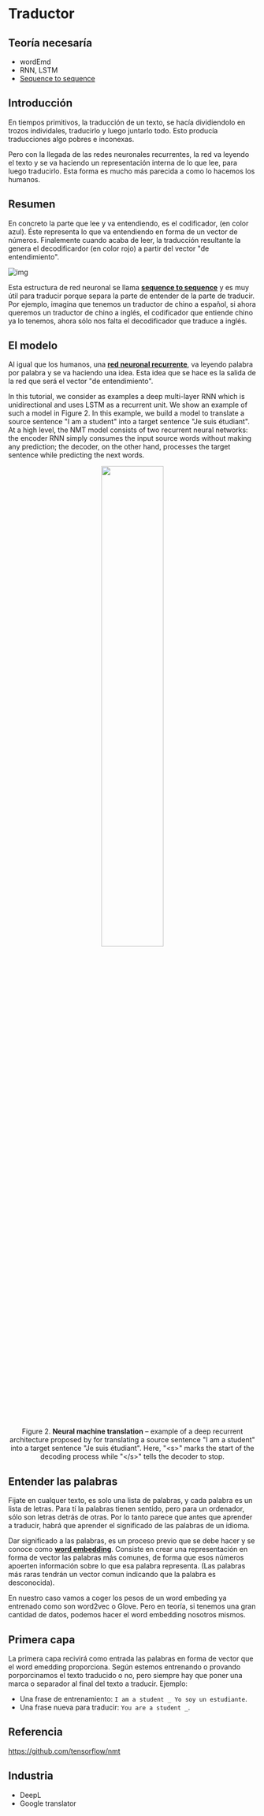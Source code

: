 # Traductor

## Teoría necesaría
* wordEmd
* RNN, LSTM
* [Sequence to sequence](/teoría/seq2seq.md)

## Introducción

En tiempos primitivos, la traducción de un texto, se hacía dividiendolo en trozos individales, traducirlo y luego juntarlo todo. Esto producía traducciones algo pobres e inconexas.

Pero con la llegada de las redes neuronales recurrentes, la red va leyendo el texto y se va haciendo un representación interna de lo que lee, para luego traducirlo. Esta forma es mucho más parecida a como lo hacemos los humanos.

## Resumen

En concreto la parte que lee y va entendiendo, es el codificador, (en color azul). Éste representa lo que va entendiendo en forma de un vector de números. Finalemente cuando acaba de leer, la traducción resultante la genera el decodificardor (en color rojo) a partir del vector "de entendimiento".

![img](https://github.com/tensorflow/nmt/blob/master/nmt/g3doc/img/encdec.jpg)

Esta estructura de red neuronal se llama [**sequence to sequence**](/teoría/modelos/seq2seq.md) y es muy útil para traducir porque separa la parte de entender de la parte de traducir. Por ejemplo, imagina que tenemos un traductor de chino a español, si ahora queremos un traductor de chino a inglés, el codificador que entiende chino ya lo tenemos, ahora sólo nos falta el decodificador que traduce a inglés.

## El modelo

Al igual que los humanos, una [**red neuronal recurrente**](/teoría/modelos/rnn.md), va leyendo palabra por palabra y se va haciendo una idea. Esta idea que se hace es la salida de la red que será el vector "de entendimiento".

In this tutorial, we consider as examples a deep multi-layer RNN which is unidirectional and uses LSTM as a recurrent unit. We show an example of such a model in Figure 2. In this example, we build a model to translate a source sentence "I am a student" into a target sentence "Je suis étudiant". At a high level, the NMT model consists of two recurrent neural networks: the encoder RNN simply consumes the input source words without making any prediction; the decoder, on the other hand, processes the target sentence while predicting the next words.

<p align="center">
<img width="50%" src="https://github.com/tensorflow/nmt/blob/master/nmt/g3doc/img/seq2seq.jpg" />
<br>
Figure 2. <b>Neural machine translation</b> – example of a deep recurrent
architecture proposed by for translating a source sentence "I am a student" into
a target sentence "Je suis étudiant". Here, "&lts&gt" marks the start of the
decoding process while "&lt/s&gt" tells the decoder to stop.
</p>

## Entender las palabras

Fijate en cualquer texto, es solo una lista de palabras, y cada palabra es un lista de letras. Para tí la palabras tienen sentido, pero para un ordenador, sólo son letras detrás de otras. Por lo tanto parece que antes que aprender a traducir, habrá que aprender el significado de las palabras de un idioma.

Dar significado a las palabras, es un proceso previo que se debe hacer y se conoce como [**word embedding**](/teoría/modelos/word2vec.md). Consiste en crear una representación en forma de vector las palabras más comunes, de forma que esos números apoerten información sobre lo que esa palabra representa. (Las palabras más raras tendrán un vector comun indicando que la palabra es desconocida).

En nuestro caso vamos a coger los pesos de un word embeding ya entrenado como son word2vec o Glove. Pero en teoría, si tenemos una gran cantidad de datos, podemos hacer el word embedding nosotros mismos. 

## Primera capa

La primera capa recivirá como entrada las palabras en forma de vector que el word emedding proporciona.
Según estemos entrenando o provando porporcinamos el texto traducido o no, pero siempre hay que poner una marca o separador al final del texto a traducir. Ejemplo:

* Una frase de entrenamiento: `I am a student _ Yo soy un estudiante`.
* Una frase nueva para traducir: `You are a student _`.



## Referencia

https://github.com/tensorflow/nmt

## Industria

 * DeepL
 * Google translator
